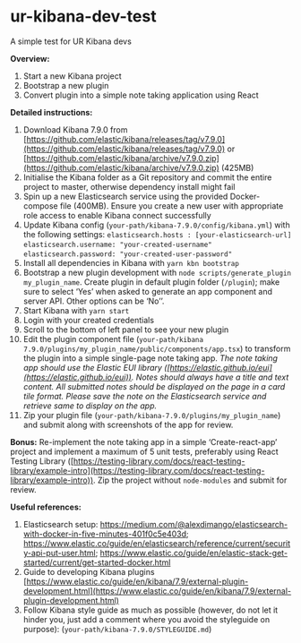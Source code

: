 # ur-kibana-dev-test
A simple test for UR Kibana devs

**Overview:**  
 1.  Start a new Kibana project 
 2. Bootstrap a new plugin 
 3. Convert plugin into a simple note taking application using React

**Detailed instructions:**  

 1. Download Kibana 7.9.0 from
    [https://github.com/elastic/kibana/releases/tag/v7.9.0](https://github.com/elastic/kibana/releases/tag/v7.9.0)
    or
    [https://github.com/elastic/kibana/archive/v7.9.0.zip](https://github.com/elastic/kibana/archive/v7.9.0.zip)
    (425MB)
2. Initialise the Kibana folder as a Git repository and
    commit the entire project to master, otherwise dependency install
    might fail
3.  Spin up a new Elasticsearch service using the provided Docker-compose file (400MB). Ensure you create a new user with appropriate role access to enable Kibana connect successfully
4. Update Kibana config
    (`your-path/kibana-7.9.0/config/kibana.yml`) with the following
    settings:   `elasticsearch.hosts : [your-elasticsearch-url]`
    `elasticsearch.username: "your-created-username"`  
     `elasticsearch.password:
    "your-created-user-password"`   
  5. Install all dependencies in Kibana with `yarn kbn bootstrap` 
  6. Bootstrap a new plugin development with `node scripts/generate_plugin my_plugin_name`.  Create plugin in default
    plugin folder (`/plugin`); make sure to select ‘Yes’ when asked to
    generate an app component and server API. Other options can be ‘No’’.   
  7. Start Kibana with `yarn start` 
  8. Login with your created credentials
  9. Scroll to the bottom of left panel to see your new plugin   
  10. Edit the plugin component file (`your-path/kibana 7.9.0/plugins/my_plugin_name/public/components/app.tsx`)
    to transform the plugin into a simple single-page note taking app. 
    *The note taking app should use the Elastic EUI library
    ([https://elastic.github.io/eui](https://elastic.github.io/eui)).*
    *Notes should always have a title and text content.* 
    *All submitted notes should be displayed on the page in a card tile format.*
	*Please save the note on the Elasticsearch service and retrieve same to display on the app.*  
  11. Zip your plugin file (`your-path/kibana-7.9.0/plugins/my_plugin_name`) and submit along with screenshots of the app for review.
  
  **Bonus:**   Re-implement the note taking app in a simple ‘Create-react-app’ project and implement a maximum of 5 unit tests, preferably using React Testing Library
    ([https://testing-library.com/docs/react-testing-library/example-intro](https://testing-library.com/docs/react-testing-library/example-intro)).
    Zip the project without `node-modules` and submit for review.

**Useful references:**  
1. Elasticsearch setup: https://medium.com/@alexdimango/elasticsearch-with-docker-in-five-minutes-401f0c5e403d; https://www.elastic.co/guide/en/elasticsearch/reference/current/security-api-put-user.html; https://www.elastic.co/guide/en/elastic-stack-get-started/current/get-started-docker.html
1. Guide to developing Kibana plugins [https://www.elastic.co/guide/en/kibana/7.9/external-plugin-development.html](https://www.elastic.co/guide/en/kibana/7.9/external-plugin-development.html)  
2. Follow Kibana style guide as much as possible (however, do not let it hinder you, just add a comment where you avoid the styleguide on purpose): (`your-path/kibana-7.9.0/STYLEGUIDE.md`)

